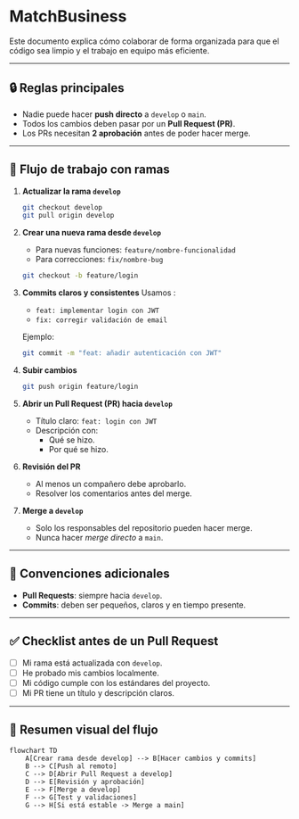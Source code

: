 # MatchBusiness

Este documento explica cómo colaborar de forma organizada para que el código sea limpio y el trabajo en equipo más eficiente.

---

## 🔒 Reglas principales
- Nadie puede hacer **push directo** a `develop` o `main`.  
- Todos los cambios deben pasar por un **Pull Request (PR)**.  
- Los PRs necesitan **2 aprobación** antes de poder hacer merge.  

---

## 🌱 Flujo de trabajo con ramas

1. **Actualizar la rama `develop`**
   ```bash
   git checkout develop
   git pull origin develop
   ```

2. **Crear una nueva rama desde `develop`**
   - Para nuevas funciones: `feature/nombre-funcionalidad`
   - Para correcciones: `fix/nombre-bug`
   ```bash
   git checkout -b feature/login
   ```

3. **Commits claros y consistentes**
   Usamos :
   - `feat: implementar login con JWT`
   - `fix: corregir validación de email`

   Ejemplo:
   ```bash
   git commit -m "feat: añadir autenticación con JWT"
   ```

4. **Subir cambios**
   ```bash
   git push origin feature/login
   ```

5. **Abrir un Pull Request (PR) hacia `develop`**
   - Título claro: `feat: login con JWT`
   - Descripción con:
     - Qué se hizo.
     - Por qué se hizo.

6. **Revisión del PR**
   - Al menos un compañero debe aprobarlo.
   - Resolver los comentarios antes del merge.

7. **Merge a `develop`**
   - Solo los responsables del repositorio pueden hacer merge.
   - Nunca hacer *merge directo* a `main`.

---

## 📌 Convenciones adicionales
- **Pull Requests**: siempre hacia `develop`.  
- **Commits**: deben ser pequeños, claros y en tiempo presente.  

---

## ✅ Checklist antes de un Pull Request
- [ ] Mi rama está actualizada con `develop`.
- [ ] He probado mis cambios localmente.
- [ ] Mi código cumple con los estándares del proyecto.
- [ ] Mi PR tiene un título y descripción claros.

---

## 📖 Resumen visual del flujo
```mermaid
flowchart TD
    A[Crear rama desde develop] --> B[Hacer cambios y commits]
    B --> C[Push al remoto]
    C --> D[Abrir Pull Request a develop]
    D --> E[Revisión y aprobación]
    E --> F[Merge a develop]
    F --> G[Test y validaciones]
    G --> H[Si está estable -> Merge a main]
```
